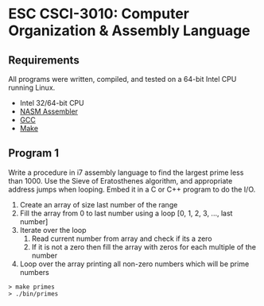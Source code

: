 # ESC CSCI-3010: Computer Organization & Assembly Language

## Requirements

All programs were written, compiled, and tested on a 64-bit Intel CPU running Linux.

- Intel 32/64-bit CPU
- [NASM Assembler](https://www.nasm.us)
- [GCC](https://gcc.gnu.org)
- [Make](https://www.gnu.org/software/make)

## Program 1

Write a procedure in i7 assembly language to find the largest prime less than 1000.  Use the Sieve of Eratosthenes algorithm, and appropriate address jumps when looping.  Embed it in a C or C++ program to do the I/O.

1. Create an array of size last number of the range
2. Fill the array from 0 to last number using a loop [0, 1, 2, 3, ..., last number]
3. Iterate over the loop
    1. Read current number from array and check if its a zero
    2. If it is not a zero then fill the array with zeros for each multiple of the number
4. Loop over the array printing all non-zero numbers which will be prime numbers

```
> make primes
> ./bin/primes
```